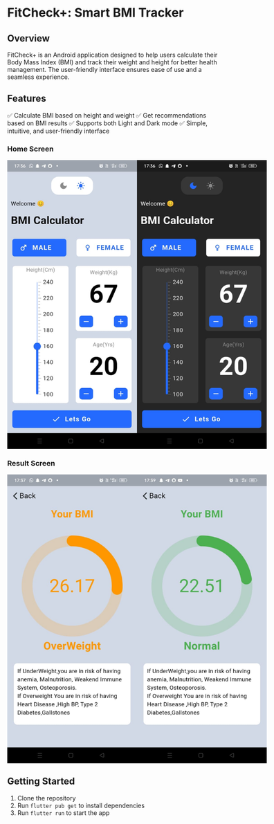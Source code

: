 # FitCheck+: Smart BMI Tracker

## Overview

FitCheck+ is an Android application designed to help users calculate their Body Mass Index (BMI) and track their weight and height for better health management. The user-friendly interface ensures ease of use and a seamless experience.

## Features

✅ Calculate BMI based on height and weight
✅ Get recommendations based on BMI results
✅ Supports both Light and Dark mode
✅ Simple, intuitive, and user-friendly interface

### Home Screen

<div style="display: flex; justify-content: space-around;">
  <img src="Screenshots/home.jpg" alt="Home Screen" width="300"/>
  <img src="screenshots/home2.jpg" alt="Home Screen 2" width="300"/>
</div>

### Result Screen

<div style="display: flex; justify-content: space-around;">
  <img src="Screenshots/result.jpg" alt="Result Screen" width="300"/>
  <img src="screenshots/result2.jpg" alt="Result Screen 2" width="300"/>
</div>

## Getting Started

1. Clone the repository
2. Run `flutter pub get` to install dependencies
3. Run `flutter run` to start the app

